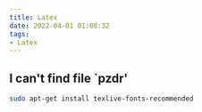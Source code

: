 ```yaml
---
title: Latex
date: 2022-04-01 01:08:32
tags:
- Latex
---
```

## I can't find file `pzdr'

```bash
sudo apt-get install texlive-fonts-recommended
```
